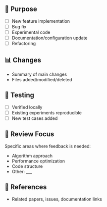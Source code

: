 ## 🎯 Purpose
- [ ] New feature implementation
- [ ] Bug fix
- [ ] Experimental code
- [ ] Documentation/configuration update
- [ ] Refactoring

## 📊 Changes
- Summary of main changes
- Files added/modified/deleted

## 🧪 Testing
- [ ] Verified locally
- [ ] Existing experiments reproducible
- [ ] New test cases added

## 🤔 Review Focus
Specific areas where feedback is needed:
- Algorithm approach
- Performance optimization
- Code structure
- Other: ___

## 📎 References
- Related papers, issues, documentation links
